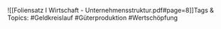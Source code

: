 
![[Foliensatz I Wirtschaft - Unternehmensstruktur.pdf#page=8]]Tags & Topics:
   #Geldkreislauf
   #Güterproduktion
   #Wertschöpfung